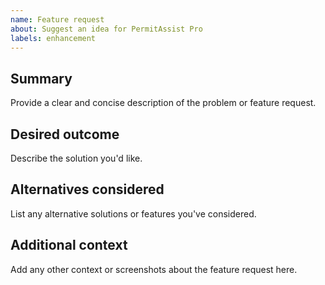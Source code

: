 ```yaml
---
name: Feature request
about: Suggest an idea for PermitAssist Pro
labels: enhancement
---
```


## Summary
Provide a clear and concise description of the problem or feature request.

## Desired outcome
Describe the solution you'd like.

## Alternatives considered
List any alternative solutions or features you've considered.

## Additional context
Add any other context or screenshots about the feature request here.
